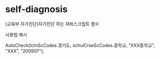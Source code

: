 # self-diagnosis
(교육부 자가진단)자가진단 하는 자바스크립트 함수

사용법 예시

AutoCheck(lctnScCodes.경기도, schulCrseScCodes.중학교, "XXX중학교", "XXX", "200907");
